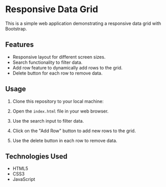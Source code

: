 # Responsive Data Grid

This is a simple web application demonstrating a responsive data grid with Bootstrap.

## Features

- Responsive layout for different screen sizes.
- Search functionality to filter data.
- Add row feature to dynamically add rows to the grid.
- Delete button for each row to remove data.

## Usage

1. Clone this repository to your local machine:

2. Open the `index.html` file in your web browser.

3. Use the search input to filter data.
   
4. Click on the "Add Row" button to add new rows to the grid.
   
5. Use the delete button in each row to remove data.

## Technologies Used

- HTML5
- CSS3
- JavaScript


